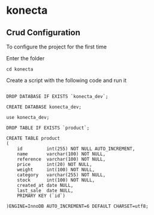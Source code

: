 # konecta

## Crud Configuration

To configure the project for the first time

Enter the folder
```
cd konecta
```
Create a script with the following code and run it
```

DROP DATABASE IF EXISTS `konecta_dev`;

CREATE DATABASE konecta_dev;

use konecta_dev;

DROP TABLE IF EXISTS `product`;

CREATE TABLE product
(
    id         int(255) NOT NULL AUTO_INCREMENT,
    name       varchar(100) NOT NULL,
    reference  varchar(100) NOT NULL,
    price      int(20) NOT NULL,
    weight     int(100) NOT NULL,
    category   varchar(255) NOT NULL,
    stock      int(100) NOT NULL,
    created_at date NULL,
    last_sale  date NULL,
    PRIMARY KEY (`id`)

)ENGINE=InnoDB AUTO_INCREMENT=6 DEFAULT CHARSET=utf8;
```
